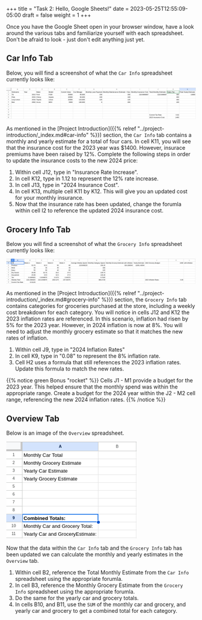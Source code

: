 +++
title = "Task 2: Hello, Google Sheets!"
date = 2023-05-25T12:55:09-05:00
draft = false
weight = 1
+++

Once you have the Google Sheet open in your browser window, have a look around the various tabs and familiarize yourself with each spreadsheet. Don't be afraid to look - just don't edit anything just yet.

## Car Info Tab

Below, you will find a screenshot of what the `Car Info` spreadsheet currently looks like:

![Image of car info spreadsheet tab within the Hello, Google Sheets! google sheet](pictures/car-info-spreadsheet.png?classes=border)

As mentioned in the [Project Introduction]({{% relref "../project-introduction/_index.md#car-info" %}}) section, the `Car Info` tab contains a monthly and yearly estimate for a total of four cars. In cell K11, you will see that the insurance cost for the 2023 year was $1400. However, insurace premiums have been raised by 12%. Complete the following steps in order to update the insurance costs to the new 2024 price:

1. Within cell J12, type in "Insurance Rate Increase".
1. In cell K12, type in 1.12 to represent the 12% rate increase.
1. In cell J13, type in "2024 Insurance Cost".
1. In cell K13, multiple cell K11 by K12. This will give you an updated cost for your monthly insurance.
1. Now that the insurance rate has been updated, change the forumla within cell I2 to reference the updated 2024 insurance cost.

## Grocery Info Tab

Below you will find a screenshot of what the `Grocery Info` spreadsheet currently looks like:

![Image of the grocery info spreadsheet tab within the Hello, Google Sheets! google sheet](pictures/grocery-info-spreadsheet.png?classes=border)

As mentioned in the [Project Introduction]({{% relref "../project-introduction/_index.md#grocery-info" %}}) section, the `Grocery Info` tab contains categories for groceries purchased at the store, including a weekly cost breakdown for each category. You will notice in cells J12 and K12 the 2023 inflation rates are referenced. In this scenario, inflation had risen by 5% for the 2023 year. However, in 2024 inflation is now at 8%. You will need to adjust the monthly grocery estimate so that it matches the new rates of inflation.

1. Within cell J9, type in "2024 Inflation Rates"
1. In cell K9, type in "0.08" to represent the 8% inflation rate.
1. Cell H2 uses a formula that still references the 2023 inflation rates. Update this formula to match the new rates.

{{% notice green Bonus "rocket" %}}
Cells J1 - M1 provide a budget for the 2023 year. This helped ensure that the monthly spend was within the appropriate range. Create a budget for the 2024 year within the J2 - M2 cell range, referencing the new 2024 inflation rates.
{{% /notice %}}

## Overview Tab

Below is an image of the `Overview` spreadsheet. 

![Image of the overview spreadsheet tab within the Hello, Google Sheets! google sheet](pictures/overview-spreadsheet.png?classes=border)

Now that the data within the `Car Info` tab and the `Grocery Info` tab has been updated we can calculate the monthly and yearly estimates in the `Overview` tab.

1. Within cell B2, reference the Total Monthly Estimate from the `Car Info` spreadsheet using the appropriate forumla.
1. In cell B3, reference the Monthly Grocery Estimate from the `Grocery Info` spreadsheet using the appropriate forumla.
1. Do the same for the yearly car and grocery totals.
1. In cells B10, and B11, use the `SUM` of the monthly car and grocery, and yearly car and grocery to get a combined total for each category.